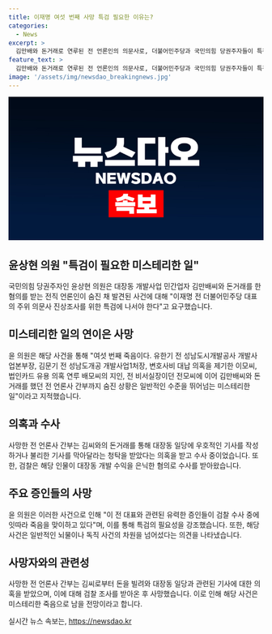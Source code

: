 ```yaml
---
title: 이재명 여섯 번째 사망 특검 필요한 이유는?
categories:
  - News
excerpt: >
  김만배와 돈거래로 연루된 전 언론인의 의문사로, 더불어민주당과 국민의힘 당권주자들이 특검 수사를 촉구하는 가운데, 윤상현 의원과 원희룡 전 국토교통부 장관이 관련된 사망이 여섯 번째라며 미스테리한 일이라고 주장했다. 윤 의원은 총 6명의 사망과 관련된 의혹에 대해 특검을 요구하며 죽음의 정치를 멈춰야 한다고 밝혀, 일반적인 수준을 뛰어넘는 미스테리한 상황이라고 비판했다. 검찰은 해당 사건을 공소권 없음으로 종결할 것으로 예상된다.
feature_text: >
  김만배와 돈거래로 연루된 전 언론인의 의문사로, 더불어민주당과 국민의힘 당권주자들이 특검 수사를 촉구하는 가운데, 윤상현 의원과 원희룡 전 국토교통부 장관이 관련된 사망이 여섯 번째라며 미스테리한 일이라고 주장했다. 윤 의원은 총 6명의 사망과 관련된 의혹에 대해 특검을 요구하며 죽음의 정치를 멈춰야 한다고 밝혀, 일반적인 수준을 뛰어넘는 미스테리한 상황이라고 비판했다. 검찰은 해당 사건을 공소권 없음으로 종결할 것으로 예상된다.
image: '/assets/img/newsdao_breakingnews.jpg'
---
```


<p><img src="/assets/img/newsdao_breakingnews.jpg" alt="pcversion 속보" /></p>

<h2 data-ke-size="size26">윤상현 의원 "특검이 필요한 미스테리한 일"</h2>

<p data-ke-size="size16">국민의힘 당권주자인 윤상현 의원은 대장동 개발사업 민간업자 김만배씨와 돈거래를 한 혐의를 받는 전직 언론인이 숨진 채 발견된 사건에 대해 "이재명 전 더불어민주당 대표의 주위 의문사 진상조사를 위한 특검에 나서야 한다"고 요구했습니다.</p>

<h2 data-ke-size="size26">미스테리한 일의 연이은 사망</h2>

<p data-ke-size="size16">윤 의원은 해당 사건을 통해 "여섯 번째 죽음이다. 유한기 전 성남도시개발공사 개발사업본부장, 김문기 전 성남도개공 개발사업1처장, 변호사비 대납 의혹을 제기한 이모씨, 법인카드 유용 의혹 연루 배모씨의 지인, 전 비서실장이던 전모씨에 이어 김만배씨와 돈거래를 했던 전 언론사 간부까지 숨진 상황은 일반적인 수준을 뛰어넘는 미스테리한 일"이라고 지적했습니다.</p>

<h2 data-ke-size="size26">의혹과 수사</h2>

<p data-ke-size="size16">사망한 전 언론사 간부는 김씨와의 돈거래를 통해 대장동 일당에 우호적인 기사를 작성하거나 불리한 기사를 막아달라는 청탁을 받았다는 의혹을 받고 수사 중이었습니다. 또한, 검찰은 해당 인물이 대장동 개발 수익을 은닉한 혐의로 수사를 받아왔습니다.</p>

<h2 data-ke-size="size26">주요 증인들의 사망</h2>

<p data-ke-size="size16">윤 의원은 이러한 사건으로 인해 "이 전 대표와 관련된 유력한 증인들이 검찰 수사 중에 잇따라 죽음을 맞이하고 있다"며, 이를 통해 특검의 필요성을 강조했습니다. 또한, 해당 사건은 일반적인 뇌물이나 독직 사건의 차원을 넘어섰다는 의견을 나타냈습니다.</p>

<h2 data-ke-size="size26">사망자와의 관련성</h2>

<p data-ke-size="size16">사망한 전 언론사 간부는 김씨로부터 돈을 빌려와 대장동 일당과 관련된 기사에 대한 의혹을 받았으며, 이에 대해 검찰 조사를 받아온 후 사망했습니다. 이로 인해 해당 사건은 미스테리한 죽음으로 남을 전망이라고 합니다.</p>
실시간 뉴스 속보는, <a href="https://newsdao.kr" rel="dofollow">https://newsdao.kr</a>


